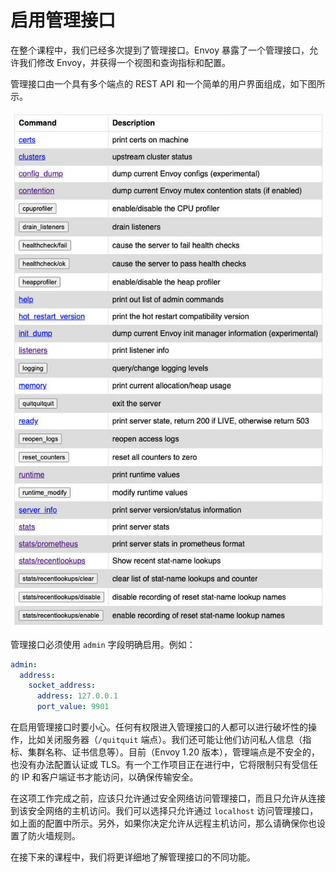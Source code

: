 # 启用管理接口

在整个课程中，我们已经多次提到了管理接口。Envoy 暴露了一个管理接口，允许我们修改 Envoy，并获得一个视图和查询指标和配置。

管理接口由一个具有多个端点的 REST API 和一个简单的用户界面组成，如下图所示。

![Envoy 管理接口](../images/008i3skNly1gz9lz09aeqj30iq140q6r.jpg)

管理接口必须使用 `admin` 字段明确启用。例如：

```yaml
admin:
  address:
    socket_address:
      address: 127.0.0.1
      port_value: 9901
```

在启用管理接口时要小心。任何有权限进入管理接口的人都可以进行破坏性的操作，比如关闭服务器（`/quitquit` 端点）。我们还可能让他们访问私人信息（指标、集群名称、证书信息等）。目前（Envoy 1.20 版本），管理端点是不安全的，也没有办法配置认证或 TLS。有一个工作项目正在进行中，它将限制只有受信任的 IP 和客户端证书才能访问，以确保传输安全。

在这项工作完成之前，应该只允许通过安全网络访问管理接口，而且只允许从连接到该安全网络的主机访问。我们可以选择只允许通过 `localhost` 访问管理接口，如上面的配置中所示。另外，如果你决定允许从远程主机访问，那么请确保你也设置了防火墙规则。

在接下来的课程中，我们将更详细地了解管理接口的不同功能。
